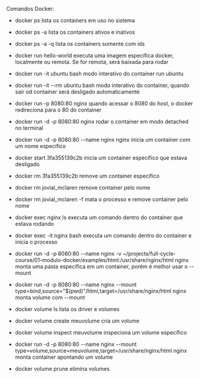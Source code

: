 Comandos Docker:

- docker ps
  lista os containers em uso no sistema

- docker ps -a
  lista os containers ativos e inativos

- docker ps -a -q
  lista os containers somente com ids

- docker run hello-world
  executa uma imagem específica docker, localmente ou remota. Se for remota, será baixada para rodar

- docker run -it ubuntu bash
  modo interativo do container run ubuntu

- docker run -it --rm ubuntu bash
  modo interativo do container, quando sair od container será desligado automaticamente

- docker run -p 8080:80 nginx
  quando acessar o 8080 do host, o docker redireciona para o 80 do container

- docker run -d -p 8080:80 nginx
  rodar o container em modo detached no terminal

- docker run -d -p 8080:80 --name nginx nginx
  inicia um container com um nome específico

- docker start 3fa355139c2b
  inicia um container específico que estava desligado

- docker rm 3fa355139c2b
  remove um container específico

- docker rm jovial_mclaren
  remove container pelo nome

- docker rm jovial_mclaren -f
  mata o processo e remove container pelo nome

- docker exec nginx ls
  executa um comando dentro do container que estava rodando

- docker exec -it nginx bash
  executa um comando dentro do container e inicia o processo

- docker run -d -p 8080:80 --name nginx -v ~/projects/full-cycle-course/01-modulo-docker/examples/html:/usr/share/nginx/html nginx
  monta uma pasta específica em um container, porém é melhor usar o --mount

- docker run -d -p 8080:80 --name nginx --mount type=bind,source="$(pwd)"/html,target=/usr/share/nginx/html nginx
  monta volume com --mount

- docker volume ls
  lista os driver e volumes

- docker volume create meuvolume
  cria um volume

- docker volume inspect meuvolume
  inspeciona um volume específico

- docker run -d -p 8080:80 --name nginx --mount type=volume,source=meuvolume,target=/usr/share/nginx/html nginx
  monta container apontando um volume

- docker volume prune
  elimina volumes
